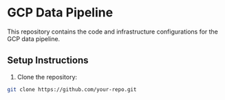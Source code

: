 # GCP Data Pipeline

This repository contains the code and infrastructure configurations for the GCP data pipeline.

## Setup Instructions

1. Clone the repository:
```bash
git clone https://github.com/your-repo.git
